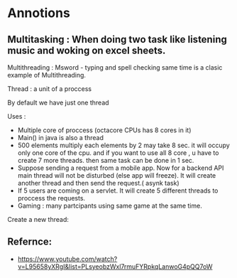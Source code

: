 # Annotions

## Multitasking : When doing two task like listening music and woking on excel sheets.

Multithreading  :  Msword - typing and spell checking  same time is a clasic example of Multithreading. 

Thread : a unit of a proccess

By default we have just one thread


Uses :

- Multiple core of proccess (octacore CPUs has 8 cores in it)
- Main() in java is also a thread
- 500 elements multiply each elements by 2  may take 8 sec. it will occupy only one core of the cpu. and if you want to use all 8 core , u have to create 7 more threads. then same task can be done in 1 sec. 
- Suppose sending a request from a mobile app. Now for a backend API main thread will not be disturbed (else app will freeze).  It will create another thread and then send the request.( asynk task)
- If 5 users are coming on a servlet. It will create 5 different threads to proccess the requests.
- Gaming  : many partcipants using same game at the same time.

Create a new thread:




## Refernce:

- https://www.youtube.com/watch?v=L95658yXRgI&list=PLsyeobzWxl7rmuFYRpkqLanwoG4pQQ7oW
